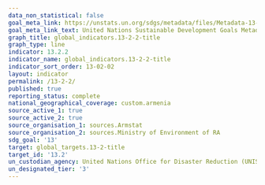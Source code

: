 ```yaml
---
data_non_statistical: false
goal_meta_link: https://unstats.un.org/sdgs/metadata/files/Metadata-13-02-02.pdf
goal_meta_link_text: United Nations Sustainable Development Goals Metadata (PDF 224KB)
graph_title: global_indicators.13-2-2-title
graph_type: line
indicator: 13.2.2
indicator_name: global_indicators.13-2-2-title
indicator_sort_order: 13-02-02
layout: indicator
permalink: /13-2-2/
published: true
reporting_status: complete
national_geographical_coverage: custom.armenia
source_active_1: true
source_active_2: true
source_organisation_1: sources.Armstat
source_organisation_2: sources.Ministry of Environment of RA
sdg_goal: '13'
target: global_targets.13-2-title
target_id: '13.2'
un_custodian_agency: United Nations Office for Disaster Reduction (UNISDR)
un_designated_tier: '3'
---
```

